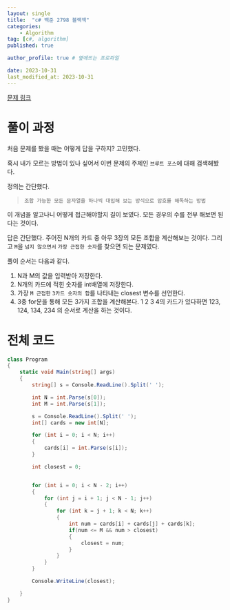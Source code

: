 ```yaml
---
layout: single
title:  "c# 백준 2798 블랙잭"
categories: 
    - Algorithm
tag: [c#, algorithm]
published: true

author_profile: true # 옆에뜨는 프로파일

date: 2023-10-31
last_modified_at: 2023-10-31
---
```

[문제 링크](https://www.acmicpc.net/problem/2798)

# 풀이 과정
처음 문제를 봤을 때는 어떻게 답을 구하지? 고민했다.

혹시 내가 모르는 방법이 있나 싶어서 이번 문제의 주제인 `브루트 포스`에 대해 검색해봤다.

정의는 간단했다.<br>
> `조합 가능한 모든 문자열을 하나씩 대입해 보는 방식으로 암호를 해독하는 방법`

이 개념을 알고나니 어떻게 접근해야할지 길이 보였다. 모든 경우의 수를 전부 해보면 된다는 것이다.

답은 간단했다. 주어진 N개의 카드 중 아무 3장의 모든 조합을 계산해보는 것이다.
그리고 `M`을 `넘지 않으면서` `가장 근접한 숫자`를 찾으면 되는 문제였다.

풀이 순서는 다음과 같다.
1. N과 M의 값을 입력받아 저장한다.
2. N개의 카드에 적힌 숫자를 int배열에 저장한다.
3. 가장 `M 근접한` `3카드 숫자의 합`를 나타내는 closest 변수를 선언한다.
4. 3중 for문을 통해 모든 3가지 조합을 계산해본다.
    1 2 3 4의 카드가 있다하면 123, 124, 134, 234 의 순서로 계산을 하는 것이다.

# 전체 코드
```c#
class Program
{
    static void Main(string[] args)
    {
        string[] s = Console.ReadLine().Split(' ');

        int N = int.Parse(s[0]);
        int M = int.Parse(s[1]);

        s = Console.ReadLine().Split(' ');
        int[] cards = new int[N];

        for (int i = 0; i < N; i++)
        {
            cards[i] = int.Parse(s[i]);
        }

        int closest = 0;


        for (int i = 0; i < N - 2; i++)
        {
            for (int j = i + 1; j < N - 1; j++)
            {
                for (int k = j + 1; k < N; k++)
                {
                    int num = cards[i] + cards[j] + cards[k];
                    if(num <= M && num > closest)
                    {
                        closest = num;
                    }
                }
            }
        }

        Console.WriteLine(closest);

    }
}
```
